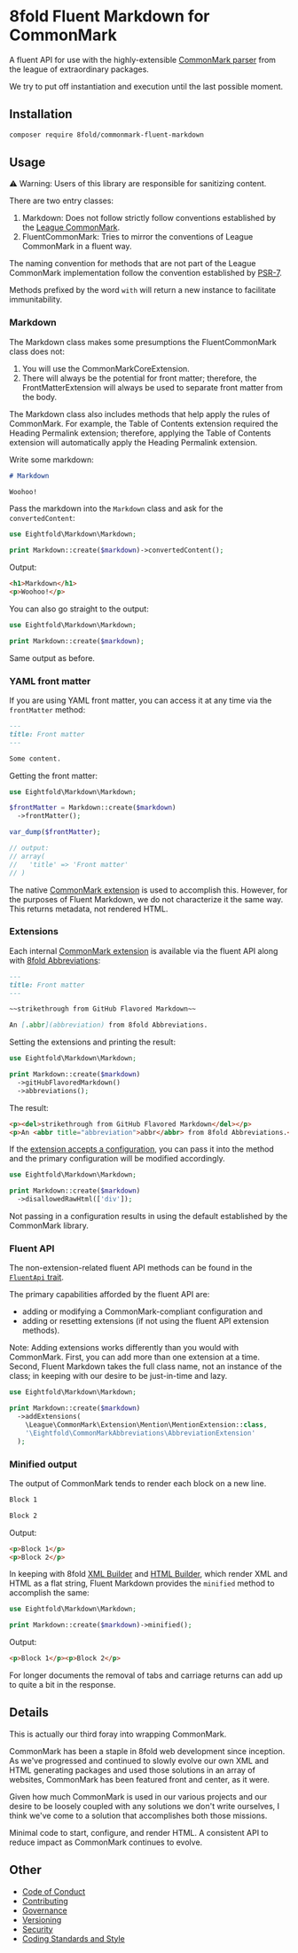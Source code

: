 # 8fold Fluent Markdown for CommonMark

A fluent API for use with the highly-extensible [CommonMark parser](https://commonmark.thephpleague.com/2.0/) from the league of extraordinary packages.

We try to put off instantiation and execution until the last possible moment.

## Installation

```bash
composer require 8fold/commonmark-fluent-markdown
```

## Usage

⚠️ Warning: Users of this library are responsible for sanitizing content.

There are two entry classes:

1. Markdown: Does not follow strictly follow conventions established by the [League CommonMark](https://commonmark.thephpleague.com).
2. FluentCommonMark: Tries to mirror the conventions of League CommonMark in a fluent way.

The naming convention for methods that are not part of the League CommonMark implementation follow the convention established by [PSR-7](https://www.php-fig.org/psr/psr-7/).

Methods prefixed by the word `with` will return a new instance to facilitate immunitability.

### Markdown

The Markdown class makes some presumptions the FluentCommonMark class does not:

1. You will use the CommonMarkCoreExtension.
2. There will always be the potential for front matter; therefore, the FrontMatterExtension will always be used to separate front matter from the body.

The Markdown class also includes methods that help apply the rules of CommonMark. For example, the Table of Contents extension required the Heading Permalink extension; therefore, applying the Table of Contents extension will automatically apply the Heading Permalink extension.






Write some markdown:

```markdown
# Markdown

Woohoo!
```

Pass the markdown into the `Markdown` class and ask for the `convertedContent`:

```php
use Eightfold\Markdown\Markdown;

print Markdown::create($markdown)->convertedContent();
```

Output:

```html
<h1>Markdown</h1>
<p>Woohoo!</p>

```

You can also go straight to the output:

```php
use Eightfold\Markdown\Markdown;

print Markdown::create($markdown);
```

Same output as before.

### YAML front matter

If you are using YAML front matter, you can access it at any time via the `frontMatter` method:

```markdown
---
title: Front matter
---

Some content.
```

Getting the front matter:

```php
use Eightfold\Markdown\Markdown;

$frontMatter = Markdown::create($markdown)
  ->frontMatter();

var_dump($frontMatter);

// output:
// array(
//   'title' => 'Front matter'
// )
```

The native [CommonMark extension](https://commonmark.thephpleague.com/2.0/extensions/front-matter/)
is used to accomplish this. However, for the purposes of Fluent Markdown, we do
not characterize it the same way. This returns metadata, not rendered HTML.

### Extensions

Each internal [CommonMark extension](https://commonmark.thephpleague.com/2.0/extensions/overview/) is available via the fluent API along with
[8fold Abbreviations](https://github.com/8fold/commonmark-abbreviations):

```markdown
---
title: Front matter
---

~~strikethrough from GitHub Flavored Markdown~~

An [.abbr](abbreviation) from 8fold Abbreviations.
```

Setting the extensions and printing the result:

```php
use Eightfold\Markdown\Markdown;

print Markdown::create($markdown)
  ->gitHubFlavoredMarkdown()
  ->abbreviations();
```

The result:

```html
<p><del>strikethrough from GitHub Flavored Markdown</del></p>
<p>An <abbr title="abbreviation">abbr</abbr> from 8fold Abbreviations.</p>
```

If the [extension accepts a configuration](https://commonmark.thephpleague.com/2.0/extensions/disallowed-raw-html/), you can pass it into the method and the primary configuration will be modified accordingly.

```php
use Eightfold\Markdown\Markdown;

print Markdown::create($markdown)
  ->disallowedRawHtml(['div']);
```

Not passing in a configuration results in using the default established by the CommonMark library.

### Fluent API

The non-extension-related fluent API methods can be found in the
[`FluentApi` trait](https://github.com/8fold/commonmark-fluent-markdown/blob/main/src/FluentApi.php).

The primary capabilities afforded by the fluent API are:

- adding or modifying a CommonMark-compliant configuration and
- adding or resetting extensions (if not using the fluent API extension methods).

Note: Adding extensions works differently than you would with CommonMark. First, you can add more than one extension at a time. Second, Fluent Markdown takes the full class name, not an instance of the class; in keeping with our desire to be just-in-time and lazy.

```php
use Eightfold\Markdown\Markdown;

print Markdown::create($markdown)
  ->addExtensions(
    \League\CommonMark\Extension\Mention\MentionExtension::class,
    '\Eightfold\CommonMarkAbbreviations\AbbreviationExtension'
  );
```

### Minified output

The output of CommonMark tends to render each block on a new line.

```markdown
Block 1

Block 2
```

Output:

```html
<p>Block 1</p>
<p>Block 2</p>
```

In keeping with 8fold [XML Builder](https://github.com/8fold/php-xml-builder/tree/0.6.0) and [HTML Builder](https://github.com/8fold/php-html-builder/tree/0.5.1), which render XML and HTML as a flat string, Fluent Markdown provides the `minified` method to accomplish the same:

```php
use Eightfold\Markdown\Markdown;

print Markdown::create($markdown)->minified();
```

Output:

```html
<p>Block 1</p><p>Block 2</p>
```

For longer documents the removal of tabs and carriage returns can add up to quite a bit in the response.

## Details

This is actually our third foray into wrapping CommonMark.

CommonMark has been a staple in 8fold web development since inception. As we've progressed and continued to slowly evolve our own XML and HTML generating packages
and used those solutions in an array of websites, CommonMark has been featured front and center, as it were.

Given how much CommonMark is used in our various projects and our desire to be loosely coupled with any solutions we don't write ourselves, I think we've come to a solution that accomplishes both those missions.

Minimal code to start, configure, and render HTML. A consistent API to reduce impact as CommonMark continues to evolve.

## Other

- [Code of Conduct](https://github.com/8fold/commonmark-fluent-markdown/blob/main/.github/CODE_OF_CONDUCT.md)
- [Contributing](https://github.com/8fold/commonmark-fluent-markdown/blob/main/.github/CONTRIBUTING.md)
- [Governance](https://github.com/8fold/commonmark-fluent-markdown/blob/main/.github/GOVERNANCE.md)
- [Versioning](https://github.com/8fold/commonmark-fluent-markdown/blob/main/.github/VERSIONING.md)
- [Security](https://github.com/8fold/commonmark-fluent-markdown/blob/main/.github/SECURITY.md)
- [Coding Standards and Style](https://github.com/8fold/commonmark-fluent-markdown/blob/main/.github/coding-standards-and-styles.md)

